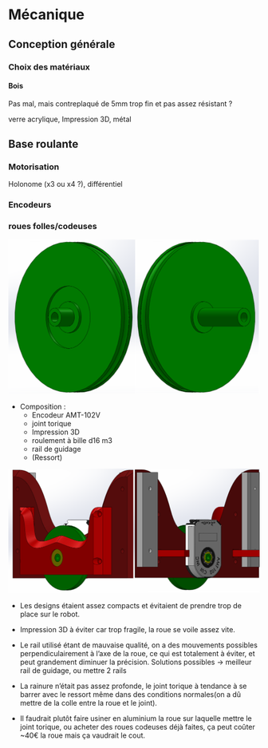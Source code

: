 # Mécanique

## Conception générale
### Choix des matériaux

#### Bois

Pas mal, mais contreplaqué de 5mm trop fin et pas assez résistant ?

verre acrylique, Impression 3D, métal

## Base roulante

### Motorisation

Holonome (x3 ou x4 ?), différentiel

### Encodeurs

### roues folles/codeuses

![Roue folle 2022](../images/roue_folle_2022.png)
+ Composition :
    + Encodeur AMT-102V
    + joint torique
    + Impression 3D
    + roulement à bille d16 m3
    + rail de guidage
    + (Ressort)

![roue folle 2022 _ 2](../images/roue_folle_2022_2.png)

+ Les designs étaient assez compacts et évitaient de prendre trop de place sur le robot.
+ Impression 3D à éviter car trop fragile, la roue se voile assez vite.
+ Le rail utilisé étant de mauvaise qualité, on a des mouvements possibles perpendiculairement à l’axe de la roue, ce qui est totalement à éviter, et peut grandement diminuer la précision. Solutions possibles -> meilleur rail de guidage, ou mettre 2 rails
+ La rainure n’était pas assez profonde, le joint torique à tendance à se barrer avec le ressort même dans des conditions normales(on a dû mettre de la colle entre la roue et le joint).

+ Il faudrait plutôt faire usiner en aluminium  la roue sur laquelle mettre le joint torique, ou acheter des roues codeuses déjà faites, ça peut coûter ~40€ la roue mais ça vaudrait le cout.